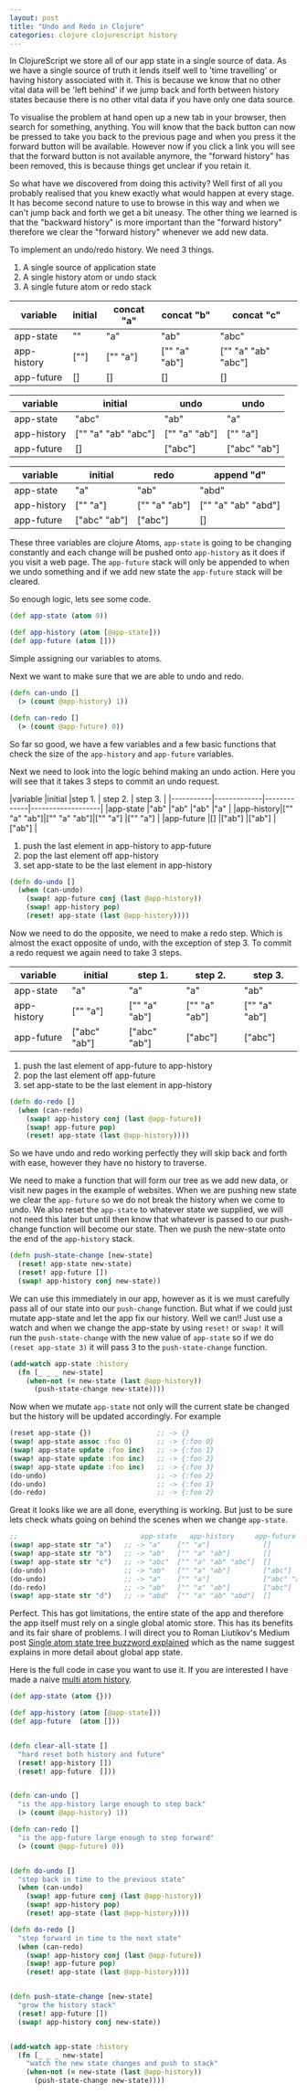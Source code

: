 ```yaml
---
layout: post
title: "Undo and Redo in Clojure"
categories: clojure clojurescript history
---
```


In ClojureScript we store all of our app state in a single source of data. As we have a single source of truth it lends itself well to 'time travelling' or having history associated with it. This is because we know that no other vital data will be 'left behind' if we jump back and forth between history states because there is no other vital data if you have only one data source.

To visualise the problem at hand open up a new tab in your browser, then search for something, anything. You will know that the back button can now be pressed to take you back to the previous page and when you press it the forward button will be available. However now if you click a link you will see that the forward button is not available anymore, the "forward history" has been removed, this is because things get unclear if you retain it.

So what have we discovered from doing this activity? Well first of all you probably realised that you knew exactly what would happen at every stage. It has become second nature to use to browse in this way and when we can't jump back and forth we get a bit uneasy. The other thing we learned is that the "backward history" is more important than the "forward history" therefore we clear the "forward history" whenever we add new data.

To implement an undo/redo history. We need 3 things.
  1. A single source of application state
  2. A single history atom or undo stack
  3. A single future atom or redo stack


|variable   |initial|concat "a" |concat "b"   |concat "c"         |
|-----------|-------|-----------|-------------|-------------------|
|app-state  |""     |"a"        |"ab"         |"abc"              |
|app-history|[""]   |["" "a"]   |["" "a" "ab"]|["" "a" "ab" "abc"]|
|app-future |[]     |[]         |[]           |[]                 |


|variable   |initial            |undo         |undo         |
|-----------|-------------------|-------------|-------------|
|app-state  |"abc"              |"ab"         |"a"          |
|app-history|["" "a" "ab" "abc"]|["" "a" "ab"]|["" "a"]     |
|app-future |[]                 |["abc"]      |["abc" "ab"] |

|variable   |initial      |redo         |append "d"         |
|-----------|-------------|-------------|-------------------|
|app-state  |"a"          |"ab"         |"abd"              |
|app-history|["" "a"]     |["" "a" "ab"]|["" "a" "ab" "abd"]|
|app-future |["abc" "ab"] |["abc"]      |[]                 |

These three variables are clojure Atoms, `app-state` is going to be changing constantly and each change will be pushed onto `app-history` as it does if you visit a web page. The `app-future` stack will only be appended to when we undo something and if we add new state the `app-future` stack will be cleared.

So enough logic, lets see some code.

```clj
(def app-state (atom 0))

(def app-history (atom [@app-state]))
(def app-future (atom []))
```

Simple assigning our variables to atoms.

Next we want to make sure that we are able to undo and redo.

```clj
(defn can-undo []
  (> (count @app-history) 1))

(defn can-redo []
  (> (count @app-future) 0))
```

So far so good, we have a few variables and a few basic functions that check the size of the `app-history` and `app-future` variables.

Next we need to look into the logic behind making an undo action.
Here you will see that it takes 3 steps to commit an undo request.


|variable   |initial      |step 1.      | step 2. | step 3. |
|-----------|-------------|-------------|-------------------|
|app-state  |"ab"         |"ab"         |"ab"     |"a"      |
|app-history|["" "a" "ab"]|["" "a" "ab"]|["" "a"] |["" "a"] |
|app-future |[]           |["ab"]       |["ab"]   |["ab"]   |

  1. push the last element in app-history to app-future
  2. pop the last element off app-history
  3. set app-state to be the last element in app-history

```clj
(defn do-undo []
  (when (can-undo)
    (swap! app-future conj (last @app-history))
    (swap! app-history pop)
    (reset! app-state (last @app-history))))
```

Now we need to do the opposite, we need to make a redo step. Which is almost the exact opposite of undo, with the exception of step 3.
To commit a redo request we again need to take 3 steps.

|variable   |initial      |step 1.      | step 2.     |step 3.      |
|-----------|-------------|-------------|-------------|-------------|
|app-state  |"a"          |"a"          |"a"          |"ab"         |
|app-history|["" "a"]     |["" "a" "ab"]|["" "a" "ab"]|["" "a" "ab"]|
|app-future |["abc" "ab"] |["abc" "ab"] |["abc"]      |["abc"]      |

  1. push the last element of app-future to app-history
  2. pop the last element off app-future
  3. set app-state to be the last element in app-history

```clj
(defn do-redo []
  (when (can-redo)
    (swap! app-history conj (last @app-future))
    (swap! app-future pop)
    (reset! app-state (last @app-history))))
```

So we have undo and redo working perfectly they will skip back and forth with ease, however they have no history to traverse.

We need to make a function that will form our tree as we add new data, or visit new pages in the example of websites. When we are pushing new state we clear the `app-future` so we do not break the history when we come to undo. We also reset the `app-state` to whatever state we supplied, we will not need this later but until then know that whatever is passed to our push-change function will become our state. Then we push the new-state onto the end of the `app-history` stack.

```clj
(defn push-state-change [new-state]
  (reset! app-state new-state)
  (reset! app-future [])
  (swap! app-history conj new-state))
```

We can use this immediately in our app, however as it is we must carefully pass all of our state into our `push-change` function. But what if we could just mutate app-state and let the app fix our history. Well we can!! Just use a watch and when we change the app-state by using `reset!` or `swap!` it will run the `push-state-change` with the new value of `app-state` so if we do `(reset app-state 3)` it will pass 3 to the `push-state-change` function.

```clj
(add-watch app-state :history
  (fn [_ _ _ new-state]
    (when-not (= new-state (last @app-history))
      (push-state-change new-state))))
```

Now when we mutate `app-state` not only will the current state be changed but the history will be updated accordingly. For example

```clj
(reset app-state {})                ;; -> {}
(swap! app-state assoc :foo 0)      ;; -> {:foo 0}
(swap! app-state update :foo inc)   ;; -> {:foo 1}
(swap! app-state update :foo inc)   ;; -> {:foo 2}
(swap! app-state update :foo inc)   ;; -> {:foo 3}
(do-undo)                           ;; -> {:foo 2}
(do-undo)                           ;; -> {:foo 1}
(do-redo)                           ;; -> {:foo 2}
```

Great it looks like we are all done, everything is working. But just to be sure lets check whats going on behind the scenes when we change `app-state`.

```clj
;;                              app-state   app-history     app-future
(swap! app-state str "a")   ;; -> "a"    ["" "a"]             []
(swap! app-state str "b")   ;; -> "ab"   ["" "a" "ab"]        []
(swap! app-state str "c")   ;; -> "abc"  ["" "a" "ab" "abc"]  []
(do-undo)                   ;; -> "ab"   ["" "a" "ab"]        ["abc"]
(do-undo)                   ;; -> "a"    ["" "a"]             ["abc" "ab"]
(do-redo)                   ;; -> "ab"   ["" "a" "ab"]        ["abc"]
(swap! app-state str "d")   ;; -> "abd"  ["" "a" "ab" "abd"]  []
```
Perfect. This has got limitations, the entire state of the app and therefore the app itself must rely on a single global atomic store. This has its benefits and its fair share of problems. I will direct you to Roman Liutikov's Medium post [Single atom state tree buzzword explained](https://medium.com/@roman01la/single-atom-state-tree-buzzword-explained-4935d265343) which as the name suggest explains in more detail about global app state.

Here is the full code in case you want to use it. If you are interested I have made a naive [multi atom history](https://gist.github.com/shillingp/3feb15212968d0ff6ac1a060c4544dc2).

```clj
(def app-state (atom {}))

(def app-history (atom [@app-state]))
(def app-future  (atom []))


(defn clear-all-state []
  "hard reset both history and future"
  (reset! app-history [])
  (reset! app-future  []))


(defn can-undo []
  "is the app-history large enough to step back"
  (> (count @app-history) 1))

(defn can-redo []
  "is the app-future large enough to step forward"
  (> (count @app-future) 0))


(defn do-undo []
  "step back in time to the previous state"
  (when (can-undo)
    (swap! app-future conj (last @app-history))
    (swap! app-history pop)
    (reset! app-state (last @app-history))))

(defn do-redo []
  "step forward in time to the next state"
  (when (can-redo)
    (swap! app-history conj (last @app-future))
    (swap! app-future pop)
    (reset! app-state (last @app-history))))


(defn push-state-change [new-state]
  "grow the history stack"
  (reset! app-future [])
  (swap! app-history conj new-state))


(add-watch app-state :history
  (fn [_ _ _ new-state]
    "watch the new state changes and push to stack"
    (when-not (= new-state (last @app-history))
      (push-state-change new-state))))
```

